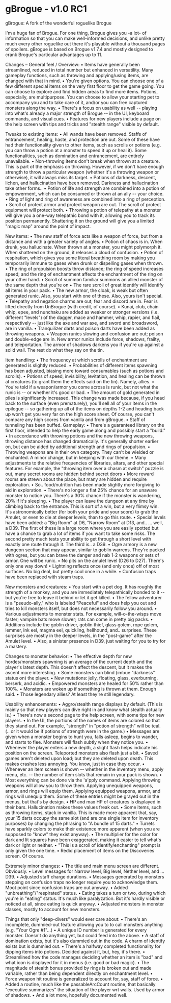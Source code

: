 # gBrogue - v1.0 RC1
gBrogue: A fork of the wonderful roguelike Brogue

I'm a huge fan of Brogue.
For one thing, Brogue gives you -a lot- of information so that you can make well-informed decisions, and unlike pretty much every other roguelike out there it's playable without a thousand pages of spoilers. gBrogue is based on Brogue v1.7.4 and mostly designed to crank Brogue's particular advantages up to 11.

Changes –
General feel / Overview:
•	Items have generally been streamlined, reduced in total number but enhanced in versatility. Many gameplay functions, such as throwing and applying/using items, are changed with that in mind.
•	You're given options. You can choose one of a few different special items on the very first floor to get the game going. You can choose to explore and find hidden areas to find more items. Potions, especially, are multipurpose. You can choose to allow your starting pet to accompany you and to take care of it, and/or you can free captured monsters along the way.
•	There's a focus on usability as well -- playing into what's already a major strength of Brogue -- in the UI, keyboard commands, and visual cues.
•	Features for new players include a page on the help screen with tips and tricks and "stealth range" visible by default.

Tweaks to existing items:
•	All wands have been removed. Staffs of entrancement, healing, haste, and protection are out. Some of these have had their functionality given to other items, such as scrolls or potions (e.g. you can throw a potion at a monster to speed it up or heal it). Some functionalities, such as domination and entrancement, are entirely unavailable.
•	Non-throwing items don't break when thrown at a creature. This is part of the emphasis on throwing. However, if we don't have enough strength to throw a particular weapon (whether it's a throwing weapon or otherwise), it will always miss its target.
•	Potions of darkness, descent, lichen, and hallucination have been removed. Darkness and hallucination take other forms..
•	Potion of life and strength are combined into a potion of empowerment, which can be consumed or thrown at an ally -- your choice.
•	Ring of light and ring of awareness are combined into a ring of perception.
•	Scroll of protect armor and protect weapon are out. The scroll of protect equipment will protect both.
•	Throwing a potion of telepathy at a monster will give you a one-way telepathic bond with it, allowing you to track its position permanently. Shattering it on the ground will give you a limited "magic map" around the point of impact.

New items:
•	The new staff of force acts like a weapon of force, but from a distance and with a greater variety of angles.
•	Potion of chaos is in. When drunk, you hallucinate. When thrown at a monster, you might polymorph it. When shattered on the ground, it releases a cloud of confusion.
•	Potion of respiration, which gives you some literal breathing room by making you temporarily immune to gases when drunk or dispelling gases when thrown.
•	The ring of propulsion boosts throw distance; the ring of speed increases speed; and the ring of enchantment affects the enchantment of the ring on your other hand.
•	Scroll of summon familiar summons an allied monster of the same depth that you're on
•	The rare scroll of great identify will identify all items in your pack.
•	The new armor, the cloak, is weak but often generated runic. Also, you start with one of these. Also, yours isn't special.
•	Telepathy and negation charms are out; fear and discord are in. Fear is lifted directly from UnBrogue (with credit, of course).
•	Kunai, club, chain whip, epee, and nunchaku are added as weaker or stronger versions (i.e. different "levels") of the dagger, mace and hammer, whip, rapier, and flail, respectively -- just like the axe and war axe, and sword and broadsword, are in vanilla.
•	Tranquilizer darts and poison darts have been added as throwing weapons.
•	Weapon runics slowing and confusion are out; poison and double-edge are in. New armor runics include force, shadows, frailty, and teleportation. The armor of shadows darkens you if you're up against a solid wall. The rest do what they say on the tin.

Item handling:
•	The frequency at which scrolls of enchantment are generated is slightly reduced.
•	Probabilities of different items spawning has been adjusted, biasing more toward consumables (such as potions and scrolls).
•	Potions of speed, invisibility, levitation, and healing can be thrown at creatures (to grant them the effects said on the tin). Namely, allies.
•	You're told if a weapon/armor you come across is runic, but not what the runic is -- or whether it's good or bad.
•	The amount of gold generated in piles is significantly increased. This change was made because, if you head back to the surface (even prematurely), you'll sell all of your items in the epilogue -- so gathering up all of the items on depths 1-2 and heading back up won't get you very far on the high score sheet. Of course, you can't compare any high scores from vanilla and from gBrogue.
•	Staff of tunneling has been buffed.
Gameplay:
•	There's a guaranteed library on the first floor, intended to help the early game along and possibly start a "build."
•	In accordance with throwing potions and the new throwing weapons, throwing distance has changed dramatically. It's generally shorter earlier on, but can be aided by additional strength and rings of propulsion.
•	Throwing weapons are in their own category. They can't be wielded or enchanted. A minor change, but in keeping with our theme.
•	Many adjustments to the relative frequencies of libraries, altars, and other special features. For example, the "throwing item over a chasm at switch" puzzle is out, many secret rooms are hidden behind secret doors
•	More reward rooms are strewn about the place, but many are hidden and require exploration.
•	So.. food/nutrition has been made slightly more forgiving to aid in exploration.
•	There's no longer a flat 25% chance for an unaware monster to notice you. There's a 30% chance if the monster is wandering, 20% if it's sleeping.
•	The player can leave the dungeon at any time by climbing back to the entrance. This is sort of a win, but a very flimsy win. It's astronomically better (for both your pride and your score) to grab the Amulet, or even to die at deeper levels, than to go this route.
•	Special levels have been added: a "Big Room" at D6, "Narrow Room" at D13, and.. ... well, a D39. The first of these is a large room where you are easily spotted but have a chance to grab a lot of items if you want to take some risks. The second pretty much tests your ability to get through a short level with exactly one route through it. The third is.. a D39.
•	Ogre armory is a new dungeon section that may appear, similar to goblin warrens. They're packed with ogres, but you can brave the danger and nab 1-2 weapons or sets of armor. One will be runic.
•	No pits on the amulet level (D26 to D27). There's only one way down!
•	Lightning reflects once (and only once) off of most surfaces. No big deal, but pretty cool once in a while.
•	Confusion traps have been replaced with steam traps.

New monsters and creatures:
•	You start with a pet dog. It has roughly the strength of a monkey, and you are immediately telepathically bonded to it -- but you're free to leave it behind or let it get killed.
•	The fellow adventurer is a "pseudo-ally," who is labeled "Peaceful" and does help you out and tries to kill monsters itself, but does not necessarily follow you around.
•	Various adjustments to monster stats. For example, will-o-the-wisps move faster; vampire bats move slower; rats can come in pretty big packs.
•	Additions include the goblin driver, goblin thief, glass golem, rope golem, lemmer, ink eel, magma eel, quickling, hellhound, and.. surprises. These surprises are mostly in the deeper levels, in the "post-game" after the Amulet level.
•	Also, a sinister presence in D39, just waiting for you to try for a mastery.

Changes to monster behavior:
•	The effective depth for new hordes/monsters spawning is an average of the current depth and the player's latest depth. This doesn't affect the descent, but it makes the ascent more interesting.
•	Some monsters can blind (imbue "darkness" status on) the player.
•	New mutations: jelly, floating, glass, everburning, berserk, and acidic.
•	Empowered monsters are healed for 50% rather than 100%.
•	Monsters are woken up if something is thrown at them. Enough said.
•	Those legendary allies? At least they're still legendary.

Usability enhancements:
•	Aggro/stealth range displays by default. (This is mainly so that new players can dive right in and know what stealth actually is.)
•	There's now a second page to the help screen, with some tips for new players.
•	In the UI, the portions of the names of items are colored so that they stand out. For example, "strength" in "potion of strength" will be teal. (.. or it would be if potions of strength were in the game.)
•	Messages are given when a monster begins to hunt you, falls asleep, begins to wander, and starts to flee. Monsters will flash subtly when they notice you.
•	Whenever the player enters a new depth, a slight flash helps indicate his position on the screen. Teleported monsters also flash just a bit.
•	Saved games aren't deleted upon load; but they are deleted upon death. This makes crashes less annoying. You know, just in case they occur.
•	Whenever an item screen is shown -- whether in the inventory menu, apply menu, etc. -- the number of item slots that remain in your pack is shown.
•	Most everything can be done via the 'a'pply command. Applying throwing weapons will allow you to throw them. Applying unequipped weapons, armor, and rings will equip them. Applying equipped weapons, armor, and rings will unequip them. Some of these entries might be grayed out in the menus, but that's by design.
•	HP and max HP of creatures is displayed in their bars. Hallucination makes these values freak out.
•	Some items, such as throwing items, stack in vanilla. This is made more apparent that, say, your 15 darts occupy the same slot (and are one single item for inventory purposes) by changing the phrasing to "A bundle of 15 darts."
•	Turrets have sparkly colors to make their existence more apparent (when you are supposed to "know" they exist anyway).
•	The multiplier for the color for dark and lit squares have been exaggerated, making it easier to tell what's dark or light or neither.
•	"This is a scroll of identify/enchanting" prompt is only given the one time.
•	Redid placement of items on the Discoveries screen. Of course.

Extremely minor changes:
•	The title and main menu screen are different. Obviously.
•	Level messages for Narrow level, Big level, Nether level, and ... D39.
•	Adjusted staff charge durations.
•	Messages generated by monsters stepping on confusion traps no longer require you to acknowledge them. Moot point since confusion traps are out anyway.
•	Added "unbreathing"/"respirated" status.
•	Eating takes a turn or two, during which you're in "eating" status. It's much like paralyzation. But it's hardly visible or noticed at all, since eating is quick anyway.
•	Adjusted monsters in monster classes, mostly to account for new monsters.

Things that only "deep-divers" would ever care about:
•	There's an incomplete, dummied-out feature allowing you to to call monsters anything (e.g. "Your Ogre #1"...)
•	A unique ID number is generated for every monster. Doesn't do anything yet, but could feed into the above.
•	A staff of domination exists, but it's also dummied out in the code. A charm of identify exists but is dummied out.
•	There's a halfway completed functionality for dipping items into potions. Decided against it, but, hey, it's there.
•	Streamlined how the code manages deciding whether an item is "bad" and what icon is displayed for it in menus (i.e. good or bad magic).
•	The magnitude of stealth bonus provided by rings is broken out and made variable, rather than being dependent directly on enchantment level.
•	Force weapon hit routine is generalized to account for, say, staff of force.
•	Added a routine, much like the passableArcCount routine, that basically "executive summarizes" the situation of the player wrt walls. Used by armor of shadows.
•	And a lot more, hopefully documented well.
